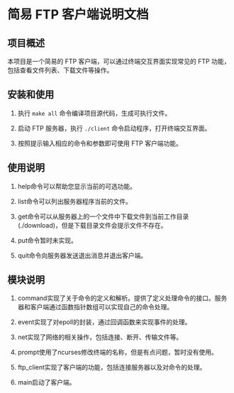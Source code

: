 # 简易 FTP 客户端说明文档

## 项目概述

本项目是一个简易的 FTP 客户端，可以通过终端交互界面实现常见的 FTP 功能，包括查看文件列表、下载文件等操作。

## 安装和使用

1. 执行 `make all` 命令编译项目源代码，生成可执行文件。

2. 启动 FTP 服务器，执行 `./client` 命令启动程序，打开终端交互界面。

3. 按照提示输入相应的命令和参数即可使用 FTP 客户端功能。

## 使用说明
1. help命令可以帮助您显示当前的可选功能。

2. list命令可以列出服务器程序当前的文件。

3. get命令可以从服务器上的一个文件中下载文件到当前工作目录(./download)，但是下载目录文件会提示文件不存在。

4. put命令暂时未实现。

5. quit命令向服务器发送退出消息并退出客户端。

## 模块说明
1. command实现了关于命令的定义和解析。提供了定义处理命令的接口。服务器和客户端通过函数指针数组可以实现自己的命令处理。

2. event实现了对epoll的封装，通过回调函数来实现事件的处理。

3. net实现了网络的相关操作，包括连接、断开、传输文件等。

4. prompt使用了ncurses修改终端的名称，但是有点问题，暂时没有使用。

5. ftp_client实现了客户端的功能，包括连接服务器以及对命令的处理。

6. main启动了客户端。
